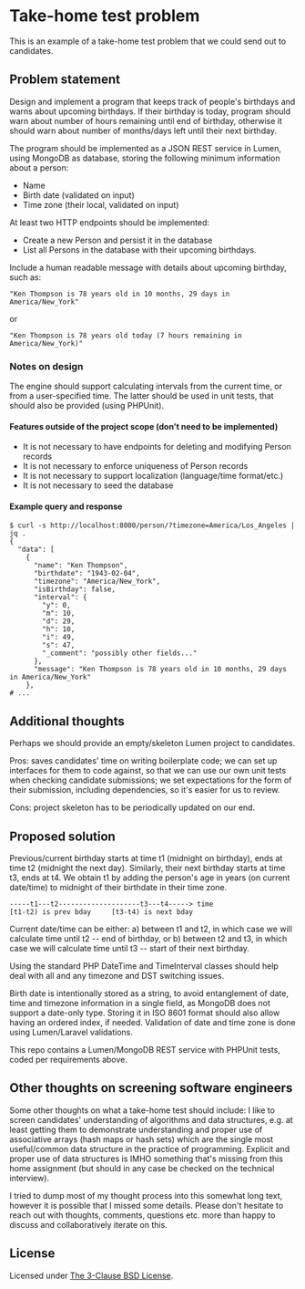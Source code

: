 # Take-home test problem

This is an example of a take-home test problem that we could send out to candidates.

## Problem statement

Design and implement a program that keeps track of people's birthdays
and warns about upcoming birthdays. If their birthday is today,
program should warn about number of hours remaining until end of
birthday, otherwise it should warn about number of months/days left
until their next birthday.

The program should be implemented as a JSON REST service in Lumen,
using MongoDB as database, storing the following minimum information
about a person:

- Name
- Birth date (validated on input)
- Time zone (their local, validated on input)

At least two HTTP endpoints should be implemented:

- Create a new Person and persist it in the database
- List all Persons in the database with their upcoming birthdays.

Include a human readable message with details about upcoming birthday, such as:

    "Ken Thompson is 78 years old in 10 months, 29 days in America/New_York"

or

    "Ken Thompson is 78 years old today (7 hours remaining in America/New_York)"

### Notes on design

The engine should support calculating intervals from the current time,
or from a user-specified time. The latter should be used in unit
tests, that should also be provided (using PHPUnit).

#### Features outside of the project scope (don't need to be implemented)

- It is not necessary to have endpoints for deleting and modifying
Person records
- It is not necessary to enforce uniqueness of Person records
- It is not necessary to support localization (language/time format/etc.)
- It is not necessary to seed the database

#### Example query and response

    $ curl -s http://localhost:8000/person/?timezone=America/Los_Angeles | jq .
    {
      "data": [
        {
          "name": "Ken Thompson",
          "birthdate": "1943-02-04",
          "timezone": "America/New_York",
          "isBirthday": false,
          "interval": {
            "y": 0,
            "m": 10,
            "d": 29,
            "h": 10,
            "i": 49,
            "s": 47,
            "_comment": "possibly other fields..."
          },
          "message": "Ken Thompson is 78 years old in 10 months, 29 days in America/New_York"
        },
    # ...

## Additional thoughts

Perhaps we should provide an empty/skeleton Lumen project to
candidates.

Pros: saves candidates' time on writing boilerplate code;
we can set up interfaces for them to code against, so that we can use
our own unit tests when checking candidate submissions; we set
expectations for the form of their submission, including dependencies,
so it's easier for us to review.

Cons: project skeleton has to be periodically updated on our end.

## Proposed solution

Previous/current birthday starts at time t1 (midnight on birthday),
ends at time t2 (midnight the next day). Similarly, their next birthday
starts at time t3, ends at t4. We obtain t1 by adding the person's age
in years (on current date/time) to midnight of their birthdate in their
time zone.

    -----t1---t2--------------------t3---t4-----> time
    [t1-t2) is prev bday     [t3-t4) is next bday

Current date/time can be either:
a) between t1 and t2, in which case we will calculate time until t2
   -- end of birthday, or
b) between t2 and t3, in which case we will calculate time until t3
   -- start of their next birthday.

Using the standard PHP DateTime and TimeInterval classes should help
deal with all and any timezone and DST switching issues.

Birth date is intentionally stored as a string, to avoid entanglement
of date, time and timezone information in a single field, as MongoDB
does not support a date-only type. Storing it in ISO 8601 format
should also allow having an ordered index, if needed. Validation of
date and time zone is done using Lumen/Laravel validations.

This repo contains a Lumen/MongoDB REST service with PHPUnit tests,
coded per requirements above.

## Other thoughts on screening software engineers

Some other thoughts on what a take-home test should include: I like to
screen candidates' understanding of algorithms and data structures,
e.g. at least getting them to demonstrate understanding and proper use
of associative arrays (hash maps or hash sets) which are the single
most useful/common data structure in the practice of programming.
Explicit and proper use of data structures is IMHO something that's
missing from this home assignment (but should in any case be checked
on the technical interview).

I tried to dump most of my thought process into this somewhat long
text, however it is possible that I missed some details. Please don't
hesitate to reach out with thoughts, comments, questions etc. more
than happy to discuss and collaboratively iterate on this.

## License

Licensed under [The 3-Clause BSD License](https://opensource.org/licenses/BSD-3-Clause).
